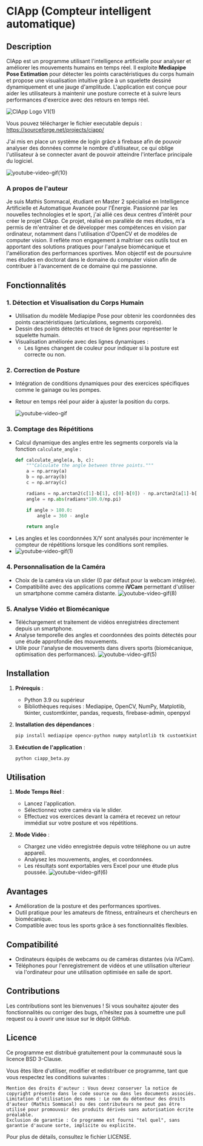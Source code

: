 # CIApp (Compteur intelligent automatique)

## Description

CIApp est un programme utilisant l'intelligence artificielle pour analyser et améliorer les mouvements humains en temps réel. Il exploite **Mediapipe Pose Estimation** pour détecter les points caractéristiques du corps humain et propose une visualisation intuitive grâce à un squelette dessiné dynamiquement et une jauge d'amplitude. L'application est conçue pour aider les utilisateurs à maintenir une posture correcte et à suivre leurs performances d'exercice avec des retours en temps réel.

![CIApp Logo V1(1)](https://github.com/user-attachments/assets/ecb095f9-7105-4ee0-bd13-95dcd7ddfe44)

Vous pouvez télécharger le fichier executable depuis : https://sourceforge.net/projects/ciapp/

J'ai mis en place un système de login grâce à firebase afin de pouvoir analyser des données comme le nombre d'utilisateur, ce qui oblige l'utilisateur à se connecter avant de pouvoir atteindre l'interface principale du logiciel.

![youtube-video-gif(10)](https://github.com/user-attachments/assets/8f2c640e-5a11-4a8d-b9ad-5bf02c1a67df)



### A propos de l'auteur

Je suis Mathis Sommacal, étudiant en Master 2 spécialisé en Intelligence Artificielle et Automatique Avancée pour l'Énergie. Passionné par les nouvelles technologies et le sport, j'ai allié ces deux centres d'intérêt pour créer le projet CIApp. Ce projet, réalisé en parallèle de mes études, m'a permis de m'entraîner et de développer mes compétences en vision par ordinateur, notamment dans l'utilisation d'OpenCV et de modèles de computer vision. Il reflète mon engagement à maîtriser ces outils tout en apportant des solutions pratiques pour l'analyse biomécanique et l'amélioration des performances sportives. Mon objectif est de poursuivre mes études en doctorat dans le domaine du computer vision afin de contribuer à l'avancement de ce domaine qui me passionne.

## Fonctionnalités

### 1. **Détection et Visualisation du Corps Humain**
- Utilisation du modèle Mediapipe Pose pour obtenir les coordonnées des points caractéristiques (articulations, segments corporels).
- Dessin des points détectés et tracé de lignes pour représenter le squelette humain.
- Visualisation améliorée avec des lignes dynamiques :
  - Les lignes changent de couleur pour indiquer si la posture est correcte ou non.

### 2. **Correction de Posture**
- Intégration de conditions dynamiques pour des exercices spécifiques comme le gainage ou les pompes.
- Retour en temps réel pour aider à ajuster la position du corps.

  ![youtube-video-gif](https://github.com/user-attachments/assets/d8c1717a-b1c5-4157-86b1-dd47a9524c11)


### 3. **Comptage des Répétitions**
- Calcul dynamique des angles entre les segments corporels via la fonction `calculate_angle` :
  ```python
  def calculate_angle(a, b, c):
      """Calculate the angle between three points."""
      a = np.array(a)
      b = np.array(b)
      c = np.array(c)

      radians = np.arctan2(c[1]-b[1], c[0]-b[0]) - np.arctan2(a[1]-b[1], a[0]-b[0])
      angle = np.abs(radians*180.0/np.pi)

      if angle > 180.0:
          angle = 360 - angle

      return angle
  ```
- Les angles et les coordonnées X/Y sont analysés pour incrémenter le compteur de répétitions lorsque les conditions sont remplies.
- ![youtube-video-gif(1)](https://github.com/user-attachments/assets/cbe43d23-c327-4965-9600-9dfe25676cab)

### 4. **Personnalisation de la Caméra**
- Choix de la caméra via un slider (0 par défaut pour la webcam intégrée).
- Compatibilité avec des applications comme **iVCam** permettant d'utiliser un smartphone comme caméra distante.
  ![youtube-video-gif(8)](https://github.com/user-attachments/assets/a127ad88-ffaa-4b5b-af96-3644e0ee4f9d)


### 5. **Analyse Vidéo et Biomécanique**
- Téléchargement et traitement de vidéos enregistrées directement depuis un smartphone.
- Analyse temporelle des angles et coordonnées des points détectés pour une étude approfondie des mouvements.
- Utile pour l'analyse de mouvements dans divers sports (biomécanique, optimisation des performances).
![youtube-video-gif(5)](https://github.com/user-attachments/assets/d88841c0-c309-4219-82ee-43504097adc1)
## Installation
1. **Prérequis** :
   - Python 3.9 ou supérieur
   - Bibliothèques requises : Mediapipe, OpenCV, NumPy, Matplotlib, tkinter, customtkinter, pandas, requests, firebase-admin, openpyxl
   
2. **Installation des dépendances** :
   ```bash
   pip install mediapipe opencv-python numpy matplotlib tk customtkinter firebase-admin openpyxl
   ```

3. **Exécution de l'application** :
   ```bash
   python ciapp_beta.py
   ```

## Utilisation
1. **Mode Temps Réel** :
   - Lancez l'application.
   - Sélectionnez votre caméra via le slider.
   - Effectuez vos exercices devant la caméra et recevez un retour immédiat sur votre posture et vos répétitions.

2. **Mode Vidéo** :
   - Chargez une vidéo enregistrée depuis votre téléphone ou un autre appareil.
   - Analysez les mouvements, angles, et coordonnées.
   - Les résultats sont exportables vers Excel pour une étude plus poussée.
     ![youtube-video-gif(6)](https://github.com/user-attachments/assets/45e8f033-b312-4eb4-906e-7240a4ce3cc7)
## Avantages
- Amélioration de la posture et des performances sportives.
- Outil pratique pour les amateurs de fitness, entraîneurs et chercheurs en biomécanique.
- Compatible avec tous les sports grâce à ses fonctionnalités flexibles.

## Compatibilité
- Ordinateurs équipés de webcams ou de caméras distantes (via iVCam).
- Téléphones pour l'enregistrement de vidéos et une utilisation ulterieur via l'ordinateur pour une utilisation optimisée en salle de sport.

## Contributions
Les contributions sont les bienvenues ! Si vous souhaitez ajouter des fonctionnalités ou corriger des bugs, n’hésitez pas à soumettre une pull request ou à ouvrir une issue sur le dépôt GitHub.

## Licence
Ce programme est distribué gratuitement pour la communauté sous la licence BSD 3-Clause.

Vous êtes libre d'utiliser, modifier et redistribuer ce programme, tant que vous respectez les conditions suivantes :

    Mention des droits d'auteur : Vous devez conserver la notice de copyright présente dans le code source ou dans les documents associés.
    Limitation d'utilisation des noms : Le nom du détenteur des droits d'auteur (Mathis Sommacal) ou des contributeurs ne peut pas être utilisé pour promouvoir des produits dérivés sans autorisation écrite préalable.
    Exclusion de garantie : Ce programme est fourni "tel quel", sans garantie d'aucune sorte, implicite ou explicite.

Pour plus de détails, consultez le fichier LICENSE.

